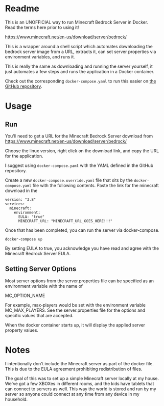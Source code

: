 # Readme

This is an UNOFFICIAL way to run Minecraft Bedrock Server in Docker.  Read the terms here prior to using it!

https://www.minecraft.net/en-us/download/server/bedrock/

This is a wrapper around a shell script which automates downloading the bedrock server image from a URL, extracts it, can set server properties via environment variables, and runs it.

This is really the same as downloading and running the server yourself, it just automates a few steps and runs the application in a Docker container.

Check out the corresponding ```docker-compose.yaml``` to run this easier on [the GitHub repository](https://github.com/jerhon/minecraft-bedrock-server-docker).

# Usage

## Run

You'll need to get a URL for the Minecraft Bedrock Server download from https://www.minecraft.net/en-us/download/server/bedrock/

Choose the linux version, right click on the download link, and copy the URL for the application.

I suggest using ```docker-compose.yaml``` with the YAML defined in the GitHub repository.

Create a new ```docker-compose.override.yaml``` file that sits by the ```docker-compose.yaml``` file with the following contents.  Paste the link for the minecraft download in the

```
version: "3.8"
services:
  minecraft:
    environment:
      EULA: "true"
      MINECRAFT_URL: "MINECRAFT_URL_GOES_HERE!!!"
```

Once that has been completed, you can run the server via docker-compose.

```
docker-compose up
```

By setting EULA to true, you acknowledge you have read and agree with the Minecraft Bedrock Server EULA.

## Setting Server Options

Most server options from the server.properties file can be specified as an environment variable with the name of

MC_OPTION_NAME

For example, max-players would be set with the environment variable MC_MAX_PLAYERS.
See the server.properties file for the options and specific values that are accepted.

When the docker container starts up, it will display the applied server property values.

# Notes

I intentionally don't include the Minecraft server as part of the docker file.
This is due to the EULA agreement prohibiting redistribution of files.

The goal of this was to set up a simple Minecraft server locally at my house.
We've got a few XBOXes in different rooms, and the kids have tablets that can connect to servers as well.
This way the world is stored and run by my server so anyone could connect at any time from any device in my household.

